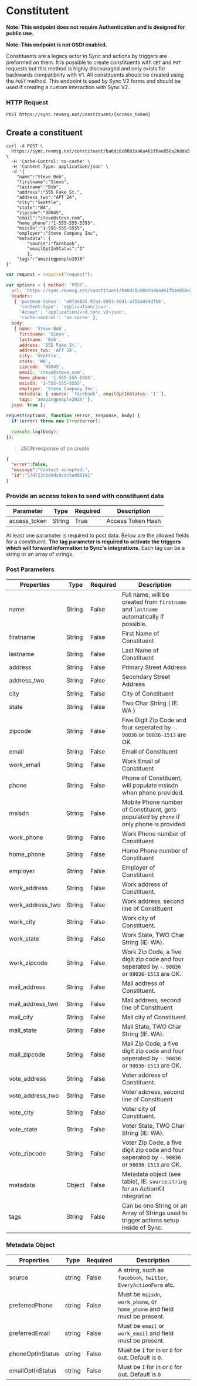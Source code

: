 # Constitutent

**Note: This endpoint does not require Authentication and is designed for public use.**

**Note: This endpoint is not OSDI enabled.**

Constituents are a legacy actor in Sync and actions by triggers are preformed on them.
It is possible to create constituents with `GET` and `PUT` requests but this method is highly discouraged and only exists for backwards compatibility with V1. All constituents should be created using the `POST` method. This endpoint is used by Sync V2 forms and should be used if creating a custom interaction with Sync V2.

### HTTP Request
`POST https://sync.revmsg.net/constituent/{access_token}`

## Create a constituent
```shell
curl -X POST \
  https://sync.revmsg.net/constituent/ba6dc8c06b3aa6a461fbae850a26dda5 \
  -H 'Cache-Control: no-cache' \
  -H 'Content-Type: application/json' \
  -d '{
	"name":"Steve Bob",
	"firstname":"Steve",
	"lastname":"Bob",
	"address":"555 Fake St.",
	"address_two":"APT 24",
	"city":"Seattle",
	"state":"WA",
	"zipcode":"98045",
	"email":"steve@steve.com",
	"home_phone":"1-555-555-5555",
	"msisdn":"1-555-555-5555",
	"employer":"Steve Company Inc",
	"metadata": {
		"source":"facebook",
		"emailOptInStatus":"I"
		},
	"tags":"amazingpeople2016"
}'
```

```javascript
var request = require("request");

var options = { method: 'POST',
  url: 'https://sync.revmsg.net/constituent/ba6dc8c06b3aa6a461fbae850a26dda5',
  headers: 
   { 'postman-token': 'e072e825-97a3-6953-5641-a75badc9dfb6',
     'content-type': 'application/json',
     'Accept': 'application/vnd.sync.v2+json',
     'cache-control': 'no-cache' },
  body: 
   { name: 'Steve Bob',
     firstname: 'Steve',
     lastname: 'Bob',
     address: '555 Fake St.',
     address_two: 'APT 24',
     city: 'Seattle',
     state: 'WA',
     zipcode: '98045',
     email: 'steve@steve.com',
     home_phone: '1-555-555-5555',
     msisdn: '1-555-555-5555',
     employer: 'Steve Company Inc',
     metadata: { source: 'facebook', emailOptInStatus: 'I' },
     tags: 'amazingpeople2016' },
  json: true };

request(options, function (error, response, body) {
  if (error) throw new Error(error);

  console.log(body);
});
```

> JSON response of on create

```json
{
  "error":false,
  "message":"Contact accepted.",
  "id":"57d723cbd9dc8cdc5ad00191"
}
```

### Provide an access token to send with constituent data

| Parameter      | Type   | Required | Description             
| -------------- | ------ | -------- | ------------------------------- 
| access_token   | String | True     | Access Token Hash  

At least one paramater is required to post data. Below are the allowed fields for a constituent. **The tag parameter is required to activate the triggers which will forward information to Sync's integrations.** Each tag can be a string or an array of strings.

### Post Parameters

| Properties          | Type     | Required | Description |
| --------------------| -------- | -------- | ---------------------------------------------------------------------------------------- |
| name                | String   | False    | Full name, will be created from `firstname` and `lastname` automatically if possible.    |
| firstname           | String   | False    | First Name of Constituent |
| lastname            | String   | False    | Last Name of Constituent |
| address             | String   | False    | Primary Street Address |
| address_two         | String   | False    | Secondary Street Address|
| city                | String   | False    | City of Constituent |
| state               | String   | False    | Two Char String ( IE: WA ) |
| zipcode             | String   | False    | Five Digit Zip Code and four seperated by `-`. `98036` or `98036-1513` are OK. |
| email               | String   | False    | Email of Constituent  |
| work_email          | String   | False    | Work Email of Constituent  |
| phone               | String   | False    | Phone of Constituent, will populate msisdn when phone provided. |
| msisdn              | String   | False    | Mobile Phone number of Constituent, gets populated by `phone` if only phone is provided. |
| work_phone          | String   | False    | Work Phone number of Constituent |
| home_phone          | String   | False    | Home Phone number of Constituent |
| employer            | String   | False    | Employer of Constituent |
| work_address 	      | String   | False    | Work address of Constituent. |
| work_address_two    | String   | False    | Work address, second line of Constituent |
| work_city           | String   | False    | Work city of Constituent. | 
| work_state          | String   | False    | Work State, TWO Char String (IE: WA). |
| work_zipcode 	      | String   | False    | Work Zip Code, a five digit zip code and four seperated by `-`. `98036` or `98036-1513` are OK. |
| mail_address        | String   | False    | Mail address of Constituent. |
| mail_address_two    | String   | False    | Mail address, second line of Constituent |
| mail_city           | String   | False    | Mail city of Constituent. | 
| mail_state          | String   | False    | Mail State, TWO Char String (IE: WA). |
| mail_zipcode        | String   | False    | Mail Zip Code, a five digit zip code and four seperated by `-`. `98036` or `98036-1513` are OK. |
| vote_address        | String   | False    | Voter address of Constituent. |
| vote_address_two    | String   | False    | Voter address, second line of Constituent |
| vote_city           | String   | False    | Voter city of Constituent. | 
| vote_state          | String   | False    | Voter State, TWO Char String (IE: WA). |
| vote_zipcode        | String   | False    | Voter Zip Code, a five digit zip code and four seperated by `-`. `98036` or `98036-1513` are OK. |
| metadata            | Object   | False    | Metadata object (see table), IE: `source`:`string` for an ActionKit integration |
| tags                | String   | False    | Can be one String or an Array of Strings used to trigger actions setup inside of Sync.  |



### Metadata Object

| Properties | Type     | Required | Description |
| ----------------------| -------- | ---------| ------------------------------------------------------------------------- |
| source                | string   | False    | A string, such as `facebook`, `twitter`, `EveryActionForm` etc.           |
| preferredPhone        | string   | False    | Must be `msisdn`, `work_phone`, or `home_phone` and field must be present.|
| preferredEmail        | string   | False    | Must be `email` or `work_email` and field must be present.                |
| phoneOptInStatus      | string   | False    | Must be `I` for in or `O` for out. Default is `O`.                        |
| emailOptInStatus      | string   | False    | Must be `I` for in or `O` for out. Default is `O`                         |
